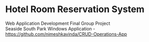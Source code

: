 # Hotel Room Reservation System
 Web Application Development Final Group Project<br>
 Seaside South Park Windows Application - https://github.com/nimeshkavinda/CRUD-Operations-App
